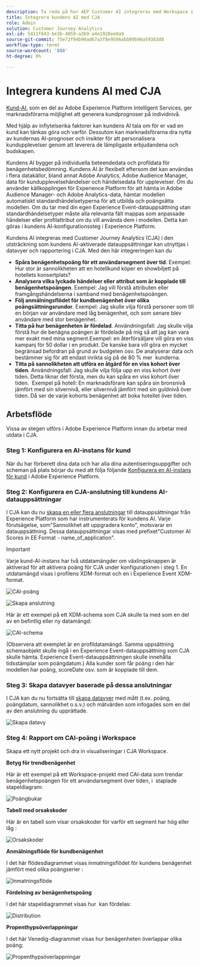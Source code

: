 ```yaml
---
description: Ta reda på hur AEP Customer AI integreras med Workspace i CJA.
title: Integrera kundens AI med CJA
role: Admin
solution: Customer Journey Analytics
exl-id: 5411f843-be3b-4059-a3b9-a4e1928ee8a9
source-git-commit: 75e72f94b90ad67a3f8e9506abb09b96a59383d8
workflow-type: tm+mt
source-wordcount: '888'
ht-degree: 0%

---
```


# Integrera kundens AI med CJA

[Kund-AI](https://experienceleague.adobe.com/docs/experience-platform/intelligent-services/customer-ai/overview.html?lang=en), som en del av Adobe Experience Platform Intelligent Services, ger marknadsförarna möjlighet att generera kundprognoser på individnivå.

Med hjälp av inflytelserika faktorer kan kundens AI tala om för er vad en kund kan tänkas göra och varför. Dessutom kan marknadsförarna dra nytta av kundernas AI-prognoser och insikter för att personalisera kundupplevelser genom att leverera de lämpligaste erbjudandena och budskapen.

Kundens AI bygger på individuella beteendedata och profildata för benägenhetsbedömning. Kundens AI är flexibelt eftersom det kan användas i flera datakällor, bland annat Adobe Analytics, Adobe Audience Manager, data för kundupplevelsehändelser och händelsedata för upplevelser. Om du använder källkopplingen för Experience Platform för att hämta in Adobe Audience Manager- och Adobe Analytics-data, hämtar modellen automatiskt standardhändelsetyperna för att utbilda och poängsätta modellen. Om du tar med din egen Experience Event-datauppsättning utan standardhändelsetyper måste alla relevanta fält mappas som anpassade händelser eller profilattribut om du vill använda dem i modellen. Detta kan göras i kundens AI-konfigurationssteg i Experience Platform. &#x200B;

Kundens AI integreras med Customer Journey Analytics (CJA) i den utsträckning som kundens AI-aktiverade datauppsättningar kan utnyttjas i datavyer och rapportering i CJA. Med den här integreringen kan du

* **Spåra benägenhetspoäng för ett användarsegment över tid**. Exempel: Hur stor är sannolikheten att en hotellkund köper en showbiljett på hotellets konsertplats?
* **Analysera vilka lyckade händelser eller attribut som är kopplade till benägenhetspoängen**. &#x200B;Exempel: Jag vill förstå attributen eller framgångshändelserna i samband med benägenhetspoängen.
* **Följ anmälningsflödet för kundbenägenhet över olika poängsättningsrundor**. Exempel: Jag skulle vilja förstå personer som till en början var användare med låg benägenhet, och som senare blev användare med stor benägenhet. &#x200B;
* **Titta på hur benägenheten är fördelad**. Användningsfall: Jag skulle vilja förstå hur de benägna poängen är fördelade på mig så att jag kan vara mer exakt med mina segment. &#x200B;Exempel: en återförsäljare vill göra en viss kampanj för 50 dollar i en produkt. De kanske bara vill göra en mycket begränsad befordran på grund av budgeten osv. De analyserar data och bestämmer sig för att endast inrikta sig på de 80 % mer &#x200B; kunderna.
* **Titta på sannolikheten att utföra en åtgärd för en viss kohort över tiden**. Användningsfall: Jag skulle vilja följa upp en viss kohort över tiden. Detta liknar det första, men du kan spåra en viss kohort över tiden. &#x200B; Exempel på hotell: En marknadsförare kan spåra sin bronsnivå jämfört med sin silvernivå, eller silvernivå jämfört med sin guldnivå över tiden. Då ser de varje kohorts benägenhet att boka hotellet över tiden. &#x200B;

## Arbetsflöde

Vissa av stegen utförs i Adobe Experience Platform innan du arbetar med utdata i CJA.

### Steg 1: Konfigurera en AI-instans för kund

När du har förberett dina data och har alla dina autentiseringsuppgifter och scheman på plats börjar du med att följa följande [Konfigurera en AI-instans för kund](https://experienceleague.adobe.com/docs/experience-platform/intelligent-services/customer-ai/user-guide/configure.html?lang=en) i Adobe Experience Platform.

### Steg 2: Konfigurera en CJA-anslutning till kundens AI-datauppsättningar

I CJA kan du nu [skapa en eller flera anslutningar](/help/connections/create-connection.md) till datauppsättningar från Experience Platform som har instrumenterats för kundens AI. Varje förutsägelse, som&quot;Sannolikhet att uppgradera konto&quot;, motsvarar en datauppsättning. Dessa datauppsättningar visas med prefixet&quot;Customer AI Scores in EE Format - name_of_application&quot;.

>[!IMPORTANT]
>
>Varje kund-AI-instans har två utdatamängder om växlingsknappen är aktiverad för att aktivera poäng för CJA under konfigurationen i steg 1. En utdatamängd visas i profilens XDM-format och en i Experience Event XDM-format.

![CAI-poäng](assets/cai-scores.png)

![Skapa anslutning](assets/create-conn.png)

Här är ett exempel på ett XDM-schema som CJA skulle ta med som en del av en befintlig eller ny datamängd:

![CAI-schema](assets/cai-schema.png)

(Observera att exemplet är en profildatamängd. Samma uppsättning schemaobjekt skulle ingå i en Experience Event-datauppsättning som CJA skulle hämta. Experience Event-datauppsättningen skulle innehålla tidsstämplar som poängdatum.) Alla kunder som får poäng i den här modellen har poäng, scoreDate osv. som är kopplade till dem.

### Steg 3: Skapa datavyer baserade på dessa anslutningar

I CJA kan du nu fortsätta till [skapa datavyer](/help/data-views/create-dataview.md) med mått (t.ex. poäng, poängdatum, sannolikhet o.s.v.) och mätvärden som infogades som en del av den anslutning du upprättade.

![Skapa datavy](assets/create-dataview.png)

### Steg 4: Rapport om CAI-poäng i Workspace

Skapa ett nytt projekt och dra in visualiseringar i CJA Workspace.

**Betyg för trendbenägenhet**

Här är ett exempel på ett Workspace-projekt med CAI-data som trendar benägenhetspoängen för ett användarsegment över tiden, i &#x200B; staplade stapeldiagram:

![Poängbukar](assets/workspace-scores.png)

**Tabell med orsakskoder**

Här är en tabell som visar orsakskoder för varför ett segment har hög eller låg &#x200B;:

![Orsakskoder](assets/reason-codes.png)

**Anmälningsflöde för kundbenägenhet**

I det här flödesdiagrammet visas inmatningsflödet för kundens benägenhet jämfört med olika poängserier &#x200B;:

![Inmatningsflöde](assets/flow.png)

**Fördelning av benägenhetspoäng**

I det här stapeldiagrammet visas hur &#x200B; kan fördelas:

![Distribution](assets/distribution.png)

**Propenthypsöverlappningar**

I det här Venedig-diagrammet visas hur benägenheten överlappar olika poäng:

![Propenthypsöverlappningar](assets/venn.png)
